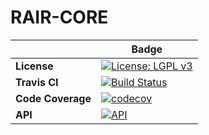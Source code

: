# RAIR-CORE


|      |    Badge     |
|------|--------------|
|**License**|[![License: LGPL v3](https://img.shields.io/badge/License-LGPL%20v3-blue.svg)](https://www.gnu.org/licenses/lgpl-3.0)|
|**Travis CI**|  [![Build Status](https://travis-ci.org/Rair-Project/rair-core.svg?branch=master)](https://travis-ci.org/Rair-Project/rair-core)|
|**Code Coverage**|[![codecov](https://codecov.io/gh/Rair-Project/rair-core/branch/master/graph/badge.svg)](https://codecov.io/gh/Rair-Project/rair-core)|
|**API**| [![API](https://img.shields.io/badge/api-master-purple.svg)](https://rair-project.github.io/rair-core/)|
